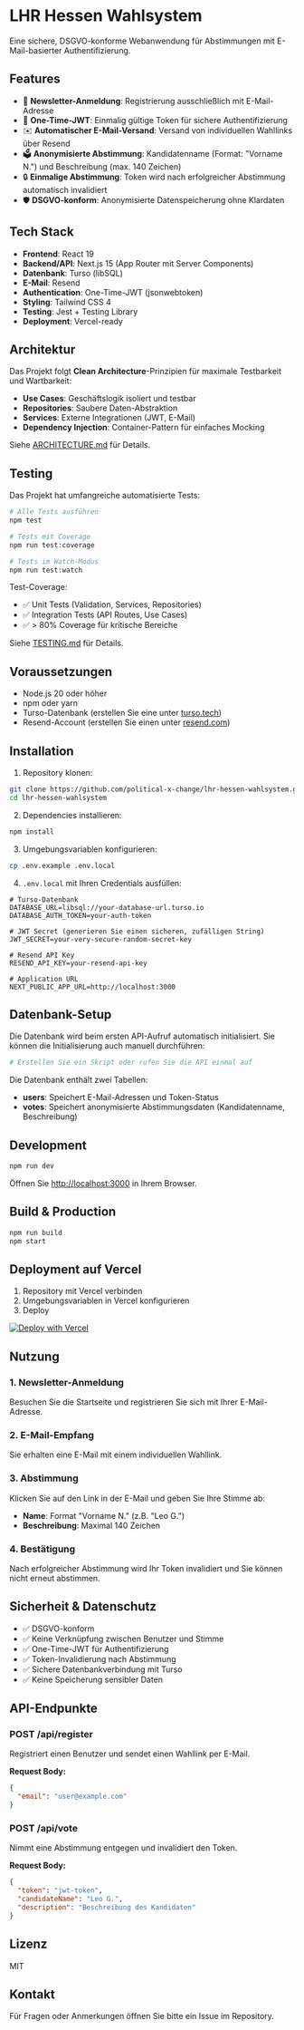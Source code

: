 # LHR Hessen Wahlsystem

Eine sichere, DSGVO-konforme Webanwendung für Abstimmungen mit E-Mail-basierter Authentifizierung.

## Features

- 📧 **Newsletter-Anmeldung**: Registrierung ausschließlich mit E-Mail-Adresse
- 🔐 **One-Time-JWT**: Einmalig gültige Token für sichere Authentifizierung
- ✉️ **Automatischer E-Mail-Versand**: Versand von individuellen Wahllinks über Resend
- 🗳️ **Anonymisierte Abstimmung**: Kandidatenname (Format: "Vorname N.") und Beschreibung (max. 140 Zeichen)
- 🔒 **Einmalige Abstimmung**: Token wird nach erfolgreicher Abstimmung automatisch invalidiert
- 🛡️ **DSGVO-konform**: Anonymisierte Datenspeicherung ohne Klardaten

## Tech Stack

- **Frontend**: React 19
- **Backend/API**: Next.js 15 (App Router mit Server Components)
- **Datenbank**: Turso (libSQL)
- **E-Mail**: Resend
- **Authentication**: One-Time-JWT (jsonwebtoken)
- **Styling**: Tailwind CSS 4
- **Testing**: Jest + Testing Library
- **Deployment**: Vercel-ready

## Architektur

Das Projekt folgt **Clean Architecture**-Prinzipien für maximale Testbarkeit und Wartbarkeit:

- **Use Cases**: Geschäftslogik isoliert und testbar
- **Repositories**: Saubere Daten-Abstraktion
- **Services**: Externe Integrationen (JWT, E-Mail)
- **Dependency Injection**: Container-Pattern für einfaches Mocking

Siehe [ARCHITECTURE.md](ARCHITECTURE.md) für Details.

## Testing

Das Projekt hat umfangreiche automatisierte Tests:

```bash
# Alle Tests ausführen
npm test

# Tests mit Coverage
npm run test:coverage

# Tests im Watch-Modus
npm run test:watch
```

Test-Coverage:
- ✅ Unit Tests (Validation, Services, Repositories)
- ✅ Integration Tests (API Routes, Use Cases)
- ✅ > 80% Coverage für kritische Bereiche

Siehe [TESTING.md](TESTING.md) für Details.

## Voraussetzungen

- Node.js 20 oder höher
- npm oder yarn
- Turso-Datenbank (erstellen Sie eine unter [turso.tech](https://turso.tech))
- Resend-Account (erstellen Sie einen unter [resend.com](https://resend.com))

## Installation

1. Repository klonen:
```bash
git clone https://github.com/political-x-change/lhr-hessen-wahlsystem.git
cd lhr-hessen-wahlsystem
```

2. Dependencies installieren:
```bash
npm install
```

3. Umgebungsvariablen konfigurieren:
```bash
cp .env.example .env.local
```

4. `.env.local` mit Ihren Credentials ausfüllen:
```env
# Turso-Datenbank
DATABASE_URL=libsql://your-database-url.turso.io
DATABASE_AUTH_TOKEN=your-auth-token

# JWT Secret (generieren Sie einen sicheren, zufälligen String)
JWT_SECRET=your-very-secure-random-secret-key

# Resend API Key
RESEND_API_KEY=your-resend-api-key

# Application URL
NEXT_PUBLIC_APP_URL=http://localhost:3000
```

## Datenbank-Setup

Die Datenbank wird beim ersten API-Aufruf automatisch initialisiert. Sie können die Initialisierung auch manuell durchführen:

```bash
# Erstellen Sie ein Skript oder rufen Sie die API einmal auf
```

Die Datenbank enthält zwei Tabellen:

- **users**: Speichert E-Mail-Adressen und Token-Status
- **votes**: Speichert anonymisierte Abstimmungsdaten (Kandidatenname, Beschreibung)

## Development

```bash
npm run dev
```

Öffnen Sie [http://localhost:3000](http://localhost:3000) in Ihrem Browser.

## Build & Production

```bash
npm run build
npm start
```

## Deployment auf Vercel

1. Repository mit Vercel verbinden
2. Umgebungsvariablen in Vercel konfigurieren
3. Deploy

[![Deploy with Vercel](https://vercel.com/button)](https://vercel.com/new/clone?repository-url=https://github.com/political-x-change/lhr-hessen-wahlsystem)

## Nutzung

### 1. Newsletter-Anmeldung

Besuchen Sie die Startseite und registrieren Sie sich mit Ihrer E-Mail-Adresse.

### 2. E-Mail-Empfang

Sie erhalten eine E-Mail mit einem individuellen Wahllink.

### 3. Abstimmung

Klicken Sie auf den Link in der E-Mail und geben Sie Ihre Stimme ab:
- **Name**: Format "Vorname N." (z.B. "Leo G.")
- **Beschreibung**: Maximal 140 Zeichen

### 4. Bestätigung

Nach erfolgreicher Abstimmung wird Ihr Token invalidiert und Sie können nicht erneut abstimmen.

## Sicherheit & Datenschutz

- ✅ DSGVO-konform
- ✅ Keine Verknüpfung zwischen Benutzer und Stimme
- ✅ One-Time-JWT für Authentifizierung
- ✅ Token-Invalidierung nach Abstimmung
- ✅ Sichere Datenbankverbindung mit Turso
- ✅ Keine Speicherung sensibler Daten

## API-Endpunkte

### POST /api/register
Registriert einen Benutzer und sendet einen Wahllink per E-Mail.

**Request Body:**
```json
{
  "email": "user@example.com"
}
```

### POST /api/vote
Nimmt eine Abstimmung entgegen und invalidiert den Token.

**Request Body:**
```json
{
  "token": "jwt-token",
  "candidateName": "Leo G.",
  "description": "Beschreibung des Kandidaten"
}
```

## Lizenz

MIT

## Kontakt

Für Fragen oder Anmerkungen öffnen Sie bitte ein Issue im Repository.

